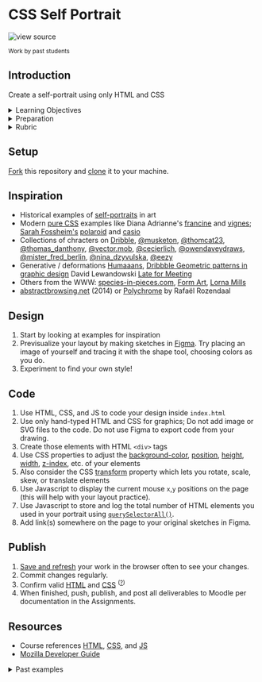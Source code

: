 
# CSS Self Portrait

![view source](assets/img/portraits.png)

<sup>Work by past students</sup>



## Introduction

Create a self-portrait using only HTML and CSS

<details>
<summary>Learning Objectives</summary>

Students who complete this assignment will be able to:

- Recall the different values of the CSS `position` property and appropriate uses for each
- Describe the CSS box model and its components
- Compare methods for changing the color of web elements with CSS
- Use HTML, CSS, JS to code a web page with a creative self-portrait

</details>

<details>
<summary>Preparation</summary>

Complete the following to prepare for this assignment. See [Resources](#resources) for additional information as needed.

- Figma Tutorial: [Pen Tool Basics & Vector Networks](https://www.youtube.com/watch?v=5x2uHUB_pzw) (3:47)
- [Codecademy: JS 1-1 Introduction to Javascript](https://www.codecademy.com/learn/introduction-to-javascript) (1–8)
- [Codecademy: CSS 2-1 The Box Model](https://www.codecademy.com/learn/learn-css) (1-17)
- [Codecademy: CSS 2-2 Changing the Box Model](https://www.codecademy.com/learn/learn-css) (1-5)
- [Codecademy: CSS 3-1 Display and Positioning](https://www.codecademy.com/learn/learn-css) (1-12)
- Quiz 2 - Document Standards
- Course content listed on the schedule

</details>

<details>
<summary>Rubric</summary>
See Moodle.
</details>




## Setup

[Fork](https://docs.github.com/en/get-started/quickstart/fork-a-repo#forking-a-repository) this repository and [clone](https://docs.github.com/en/get-started/quickstart/fork-a-repo#cloning-your-forked-repository) it to your machine.



## Inspiration

- Historical examples of [self-portraits](https://mymodernmet.com/famous-self-portraits/) in art
- Modern [pure CSS](https://css-art.com/) examples like Diana Adrianne's [francine](https://diana-adrianne.com/purecss-francine/) and [vignes](https://diana-adrianne.com/purecss-vignes/);  [Sarah Fossheim's](https://fossheim.io/) [polaroid](https://css-art.com/polaroid-camera-in-css/) and [casio](https://css-art.com/casiopt-1-css/) 
- Collections of chracters on [Dribble](https://dribbble.com/search/flat%20characters), [@musketon](https://www.instagram.com/musketon/), [@thomcat23](https://www.instagram.com/thomcat23/), [@thomas_danthony](https://www.instagram.com/thomas_danthony/), [@vector.mob](https://www.instagram.com/vector.mob/), [@cecierlich](https://www.instagram.com/cecierlich/), [@owendaveydraws](https://www.instagram.com/owendaveydraws/), [@mister_fred_berlin](https://www.instagram.com/mister_fred_berlin/), [@nina_dzyvulska](https://www.instagram.com/nina_dzyvulska/), [@eezy](https://www.instagram.com/eezy/)
- Generative / deformations [Humaaans](https://www.humaaans.com/), [Dribbble Geometric patterns in graphic design](https://dribbble.com/stories/2020/11/11/simple-geometric-pattern-inspiration) David Lewandowski [Late for Meeting](https://vimeo.com/78424222)
- Others from the WWW: [species-in-pieces.com](http://species-in-pieces.com/), [Form Art](http://www.c3.hu/collection/form/), [Lorna Mills](https://www.instagram.com/lorna.mills/?hl=en)
- [abstractbrowsing.net](http://www.abstractbrowsing.net) (2014) or [Polychrome](https://www.instagram.com/p/ChcOtIDrWOw/?hl=en) by Rafaël Rozendaal


## Design

1. Start by looking at examples for inspiration
1. Previsualize your layout by making sketches in [Figma](https://www.youtube.com/watch?v=AJK9NBGL5Bk). Try placing an image of yourself and tracing it with the shape tool, choosing colors as you do. 
1. Experiment to find your own style!

## Code

1. Use HTML, CSS, and JS to code your design inside `index.html`
1. Use only hand-typed HTML and CSS for graphics; Do not add image or SVG files to the code. Do not use Figma to export code from your drawing.
1. Create those elements with HTML `<div>` tags
1. Use CSS properties to adjust the [background-color](https://developer.mozilla.org/en-US/docs/Web/CSS/background-color), [position](https://developer.mozilla.org/en-US/docs/Web/CSS/position), [height](https://developer.mozilla.org/en-US/docs/Web/CSS/height), [width](https://developer.mozilla.org/en-US/docs/Web/CSS/width), [z-index](https://developer.mozilla.org/en-US/docs/Web/CSS/z-index), etc. of your elements
1. Also consider the CSS [transform](https://developer.mozilla.org/en-US/docs/Web/CSS/transform) property which lets you rotate, scale, skew, or translate elements
1. Use Javascript to display the current mouse `x`,`y` positions on the page (this will help with your layout practice).
1. Use Javascript to store and log the total number of HTML elements you used in your portrait using [`querySelectorAll()`](https://developer.mozilla.org/en-US/docs/Web/API/Document/querySelectorAll).
1. Add link(s) somewhere on the page to your original sketches in Figma.


## Publish

1. [Save and refresh](https://github.com/omundy/learn-computing/blob/main/topics/keyboard-shortcuts.md#web-development-edit-save-refresh-loop) your work in the browser often to see your changes.
1. Commit changes regularly.
1. Confirm valid [HTML](https://validator.w3.org/) and [CSS](https://jigsaw.w3.org/css-validator/) <sup>([?](https://github.com/omundy/dig245-critical-web-design/blob/main/topics/html-css/css.md#css-validation))</sup>
1. When finished, push, publish, and post all deliverables to Moodle per documentation in the Assignments.



## Resources

- Course references [HTML](https://github.com/omundy/dig245-critical-web-design/blob/main/topics/html-css/html.md), [CSS](https://github.com/omundy/dig245-critical-web-design/blob/main/topics/html-css/css.md), and [JS](https://github.com/omundy/dig245-critical-web-design/blob/main/topics/javascript/javascript.md)
- [Mozilla Developer Guide](https://developer.mozilla.org/en-US/docs/Web/Guide)





<details>
<summary>Past examples</summary>
  

- 2022 
    [Zoe](https://zoearen.github.io/dig245-css-self-portrait/)
    [Gaby](https://gasanclimenti.github.io/dig245-css-self-portrait/)
    [Awais](https://awabid.github.io/dig245-css-self-portrait/)
    [Lillian](https://limilano.github.io/dig245-css-self-portrait/)
- 2021
    [Owen](https://jsfiddle.net/ow3n/xnkfLuvz/)
    [Drew](https://drdibble.github.io/dig245-css-self-portrait/)
    [Annelise](https://anclaire.github.io/dig245-css-self-portrait/)
    [Evan](https://evrothman.github.io/dig245-css-self-portrait/)
    [Anh](https://anhhoang1402.github.io/dig245-css-self-portrait/)
    [Erina](https://erlee1.github.io/dig245-css-self-portrait/)
    [Caroline](https://casigl.github.io/dig245-css-self-portrait/)
    [Henry](https://hehowell.github.io/dig245-css-self-portrait/)
- 2017 <!-- https://omundy.wordpress.com/2017/09/18/web-art-box-model-self-portraits-fall-2017/ -->
    [Katie](https://jsfiddle.net/ow3n/yrvsLo9w/)
    [Ted](https://jsfiddle.net/ow3n/1jmzworg/)
    [Lauren](https://jsfiddle.net/ow3n/v1wpkyj4/)
- 2015 <!-- https://omundy.wordpress.com/2015/03/30/web1-spring-2015-self-portrait-highlights/ -->
    [Colson](https://jsfiddle.net/ow3n/k1s4x5fh/)
    [Connor](https://jsfiddle.net/ow3n/rn40ho6z/)
    [Jacob](https://jsfiddle.net/ow3n/t4n2wdp9/)
    [Felicia](https://jsfiddle.net/ow3n/3fpxqosh/)
- 2014 <!-- https://omundy.wordpress.com/2014/10/22/web1-box-model-self-portrait-post-here/ -->
    [Scott](http://jsfiddle.net/ow3n/ozvm215d/)
    [Ashley](http://jsfiddle.net/ow3n/vghc93zw/)
    [Michele](http://jsfiddle.net/ow3n/251dy8mz/)

</details>
